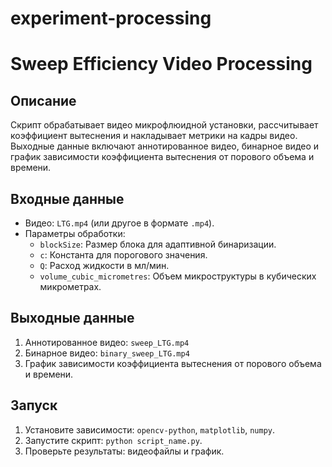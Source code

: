# experiment-processing
# Sweep Efficiency Video Processing

## Описание
Скрипт обрабатывает видео микрофлюидной установки, рассчитывает коэффициент вытеснения и накладывает метрики на кадры видео. Выходные данные включают аннотированное видео, бинарное видео и график зависимости коэффициента вытеснения от порового объема и времени.

## Входные данные
- Видео: `LTG.mp4` (или другое в формате `.mp4`).
- Параметры обработки:
  - `blockSize`: Размер блока для адаптивной бинаризации.
  - `c`: Константа для порогового значения.
  - `Q`: Расход жидкости в мл/мин.
  - `volume_cubic_micrometres`: Объем микроструктуры в кубических микрометрах.

## Выходные данные
1. Аннотированное видео: `sweep_LTG.mp4`
2. Бинарное видео: `binary_sweep_LTG.mp4`
3. График зависимости коэффициента вытеснения от порового объема и времени.

## Запуск
1. Установите зависимости: `opencv-python`, `matplotlib`, `numpy`.
2. Запустите скрипт: `python script_name.py`.
3. Проверьте результаты: видеофайлы и график.

